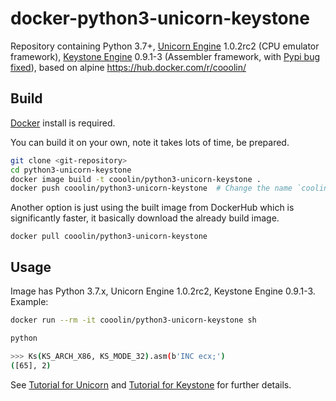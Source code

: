 # docker-python3-unicorn-keystone

Repository containing Python 3.7+, [Unicorn Engine](https://github.com/unicorn-engine/unicorn) 1.0.2rc2 (CPU emulator framework), [Keystone Engine](https://github.com/keystone-engine/keystone) 0.9.1-3 (Assembler framework, with [Pypi bug fixed](https://github.com/keystone-engine/keystone/issues/386)), based on alpine https://hub.docker.com/r/cooolin/

## Build

[Docker](https://docs.docker.com) install is required.

You can build it on your own, note it takes lots of time, be prepared.

```bash
git clone <git-repository>
cd python3-unicorn-keystone
docker image build -t cooolin/python3-unicorn-keystone .
docker push cooolin/python3-unicorn-keystone  # Change the name `coolin` as your account name on hub.docker.com
```

Another option is just using the built image from DockerHub which is significantly faster, it basically download the already build image.
```
docker pull cooolin/python3-unicorn-keystone
```

## Usage

Image has Python 3.7.x, Unicorn Engine 1.0.2rc2, Keystone Engine 0.9.1-3. Example:

```bash
docker run --rm -it cooolin/python3-unicorn-keystone sh

python

>>> Ks(KS_ARCH_X86, KS_MODE_32).asm(b'INC ecx;')
([65], 2)
```

See [Tutorial for Unicorn](https://www.unicorn-engine.org/docs/tutorial.html) and [Tutorial for Keystone](http://www.keystone-engine.org/docs/tutorial.html) for further details.
